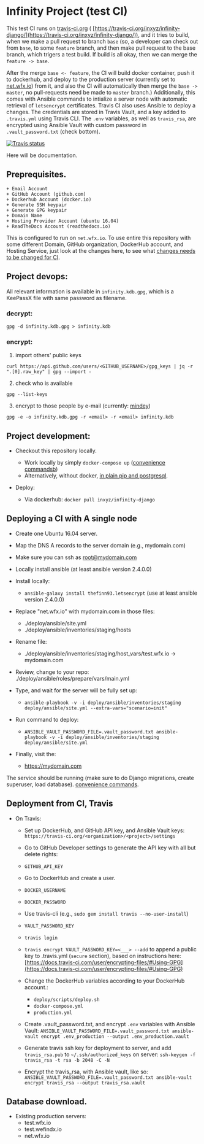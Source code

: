 # Infinity Project (test CI)

This test CI runs on [travis-ci.org](https://travis-ci.org/) ( [https://travis-ci.org/inxyz/infinity-django/](https://travis-ci.org/inxyz/infinity-django/)), and it tries to build, when we make a pull request to branch `base` (so, a developer can check out from `base`, to some `feature` branch, and then make pull request to the base branch, which trigers a test build. If build is all okay, then we can merge the `feature -> base`.

After the merge `base <- feature`, the CI will build docker container, push it to dockerhub, and deploy to the production server (currently set to [net.wfx.io](https://net.wfx.io)) from it, and also the CI will automatically then merge the `base -> master`, no pull-requests need be made to `master` branch.) Additionally, this comes with Ansible commands to intialize a server node with automatic retrieval of `letsencrypt` certificates. Travis CI also uses Ansible to deploy a changes. The credentials are stored in Travis Vault, and a key added to `.travis.yml` using Travis CLI. The `.env` variables, as well as `travis_rsa`, are encrypted using Ansible Vault with custom password in `.vault_password.txt` (check bottom).

[![Travis status](https://travis-ci.org/inxyz/infinity-django.svg?branch=base&style=flat)](https://travis-ci.org/inxyz/infinity-django)

Here will be documentation.

## Preprequisites.

```
+ Email Account
+ GitHub Account (github.com)
+ Dockerhub Account (docker.io)
+ Generate SSH keypair
+ Generate GPG keypair
+ Domain Name
+ Hosting Provider Account (ubuntu 16.04)
+ ReadTheDocs Account (readthedocs.io)
```

This is configured to run on `net.wfx.io`. To use entire this repository with some different Domain, GitHub organization, DockerHub account, and Hosting Service, just look at the changes here, to see what [changes needs to be changed for CI](https://github.com/inxyz/infinity-django/compare/af7f280003a57b08e19cbba1dc2ffd75a89baf97...69c8d6728e6336e62fc16730f86c60c24ed953ee).

## Project devops:

All relevant information is available in `infinity.kdb.gpg`, which is a KeePassX file with same password as filename.

### decrypt:
```
gpg -d infinity.kdb.gpg > infinity.kdb
```
### encrypt:
1. import others' public keys
```
curl https://api.github.com/users/<GITHUB_USERNAME>/gpg_keys | jq -r ".[0].raw_key" | gpg --import -
```
2. check who is available
```
gpg --list-keys
```

3. encrypt to those people by e-mail (currently: [mindey](https://api.github.com/users/mindey/gpg_keys))
```
gpg -e -o infinity.kdb.gpg -r <email> -r <email> infinity.kdb
```

## Project development:

- Checkout this repository locally.
    - Work locally by simply `docker-compose up` ([convenience commandsb](https://gist.github.com/mindey/6b9f3c6eb5cac93b62d5abaa15a4d9ba))
    - Alternatively, without docker, [in plain pip and postgresql](https://gist.github.com/mindey/6aff869782800429a96500dba94db8b2).

- Deploy:
    - Via dockerhub: `docker pull inxyz/infinity-django`

## Deploying a CI with A single node

- Create one Ubuntu 16.04 server.
- Map the DNS A records to the server domain (e.g., mydomain.com)
- Make sure you can ssh as root@mydomain.com

- Locally install ansible (at least ansible version 2.4.0.0)
- Install locally:
    - `ansible-galaxy install thefinn93.letsencrypt` (use at least ansible version 2.4.0.0)

- Replace "net.wfx.io" with mydomain.com in those files:
    - ./deploy/ansible/site.yml
    - ./deploy/ansible/inventories/staging/hosts
- Rename file:
    - ./deploy/ansible/inventories/staging/host_vars/test.wfx.io -> mydomain.com
- Review, change to your repo:
      ./deploy/ansible/roles/prepare/vars/main.yml

- Type, and wait for the server will be fully set up:
    - `ansible-playbook -v -i deploy/ansible/inventories/staging deploy/ansible/site.yml --extra-vars="scenario=init"`

- Run command to deploy:
    - `ANSIBLE_VAULT_PASSWORD_FILE=.vault_password.txt ansible-playbook -v -i deploy/ansible/inventories/staging deploy/ansible/site.yml`

- Finally, visit the:
    - https://mydomain.com


The service should be running (make sure to do Django migrations, create superuser, load database). [convenience commands](https://gist.github.com/mindey/34fb97b5082d551ccb3bf24602e243ff).
## Deployment from CI, Travis

- On Travis:
    - Set up DockerHub, and GitHub API key, and Ansible Vault keys:
    `https://travis-ci.org/<organization>/<project>/settings`

    - Go to GitHub Developer settings to generate the API key with all but delete rights:
    - `GITHUB_API_KEY`
    - Go to DockerHub and create a user.
    - `DOCKER_USERNAME`
    - `DOCKER_PASSWORD`

    - Use travis-cli (e.g., `sudo gem install travis --no-user-install`)
    - `VAULT_PASSWORD_KEY`

    - `travis login`
    - `travis encrypt VAULT_PASSWORD_KEY=<___> --add` to append a public key to .travis.yml (`secure` section), based on instructions here: [https://docs.travis-ci.com/user/encrypting-files/#Using-GPG](https://docs.travis-ci.com/user/encrypting-files/#Using-GPG)

    - Change the DockerHub variables according to your DockerHub account.:
        - `deploy/scripts/deploy.sh`
        - `docker-compose.yml`
        - `production.yml`

    - Create .vault_password.txt, and encrypt `.env` variables with Ansible Vault:
        `ANSIBLE_VAULT_PASSWORD_FILE=.vault_password.txt ansible-vault encrypt .env_production --output .env_production.vault`

    - Generate travis ssh key for deployment to server, and add `travis_rsa.pub` to `~/.ssh/authorized_keys` on server:
        `ssh-keygen -f travis_rsa -t rsa -b 2048 -C -N`
    
    - Encrypt the travis_rsa, with Ansible vault, like so:
        `ANSIBLE_VAULT_PASSWORD_FILE=.vault_password.txt ansible-vault encrypt travis_rsa --output travis_rsa.vault`

## Database download.

- Existing production servers:
    - test.wfx.io
    - test.wefindx.io
    - net.wfx.io
